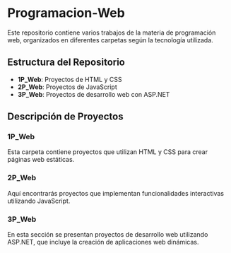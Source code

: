 # Programacion-Web
Este repositorio contiene varios trabajos de la materia de programación web, organizados en diferentes carpetas según la tecnología utilizada.

## Estructura del Repositorio

- **1P_Web**: Proyectos de HTML y CSS
- **2P_Web**: Proyectos de JavaScript
- **3P_Web**: Proyectos de desarrollo web con ASP.NET

## Descripción de Proyectos

### 1P_Web
Esta carpeta contiene proyectos que utilizan HTML y CSS para crear páginas web estáticas.

### 2P_Web
Aquí encontrarás proyectos que implementan funcionalidades interactivas utilizando JavaScript.

### 3P_Web
En esta sección se presentan proyectos de desarrollo web utilizando ASP.NET, que incluye la creación de aplicaciones web dinámicas.
